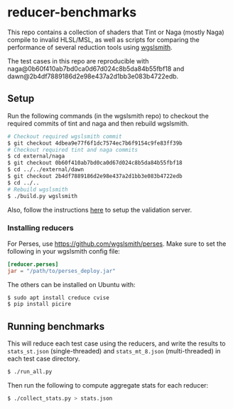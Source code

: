 # reducer-benchmarks

This repo contains a collection of shaders that Tint or Naga (mostly Naga) compile to invalid HLSL/MSL, as well as scripts for comparing the performance of several reduction tools using [wgslsmith](https://github.com/wgslsmith/wgslsmith).

The test cases in this repo are reproducible with naga@0b60f410ab7bd0ca0d67d024c8b5da84b55fbf18 and dawn@2b4df7889186d2e98e437a2d1bb3e083b4722edb.

## Setup

Run the following commands (in the wgslsmith repo) to checkout the required commits of tint and naga and then rebuild wgslsmith.

```sh
# Checkout required wgslsmith commit
$ git checkout 4dbea9e77f6f1dc7574ec7b6f9154c9fe83ff39b
# Checkout required tint and naga commits
$ cd external/naga
$ git checkout 0b60f410ab7bd0ca0d67d024c8b5da84b55fbf18
$ cd ../../external/dawn
$ git checkout 2b4df7889186d2e98e437a2d1bb3e083b4722edb
$ cd ../..
# Rebuild wgslsmith
$ ./build.py wgslsmith
```

Also, follow the instructions [here](https://wgslsmith.github.io/validator/index.html) to setup the validation server.

### Installing reducers

For Perses, use https://github.com/wgslsmith/perses. Make sure to set the following in your wgslsmith config file:

```toml
[reducer.perses]
jar = "/path/to/perses_deploy.jar"
```

The others can be installed on Ubuntu with:

```sh
$ sudo apt install creduce cvise
$ pip install picire
```

## Running benchmarks

This will reduce each test case using the reducers, and write the results to `stats_st.json` (single-threaded) and `stats_mt_8.json` (multi-threaded) in each test case directory.

```sh
$ ./run_all.py
```

Then run the following to compute aggregate stats for each reducer:

```sh
$ ./collect_stats.py > stats.json
```
